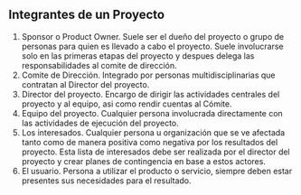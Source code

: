 ## Integrantes de un Proyecto

1. Sponsor o Product Owner. Suele ser el dueño del proyecto o grupo de personas para quien es llevado a cabo el proyecto. Suele involucrarse solo en las primeras etapas del proyecto y despues delega las responsabilidades al comite de dirección.
2. Comite de Dirección. Integrado por personas multidisciplinarias que contratan al Director del proyecto.
3. Director del proyecto. Encargo de dirigir las actividades centrales del proyecto y al equipo, asi como rendir cuentas al Cómite.
4. Equipo del proyecto. Cualquier persona involucrada directamente con las actividades de ejecución del proyecto.
5. Los interesados. Cualquier persona u organización que se ve afectada tanto como de manera positiva como negativa por los resultados del proyecto. Esta lista de interesados debe ser realizada por el director del proyecto y crear planes de contingencia en base a estos actores.
6. El usuario. Persona a utilizar el producto o servicio, siempre deben estar presentes sus necesidades para el resultado.
